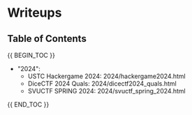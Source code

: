 # Writeups

## Table of Contents

{{ BEGIN_TOC }}

- "2024":
    - USTC Hackergame 2024: 2024/hackergame2024.html
    - DiceCTF 2024 Quals: 2024/dicectf2024_quals.html
    - SVUCTF SPRING 2024: 2024/svuctf_spring_2024.html

{{ END_TOC }}
